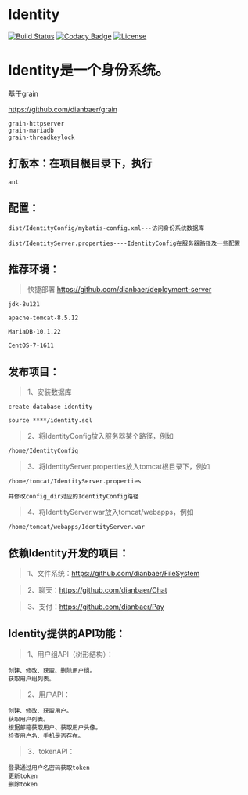 # Identity

[![Build Status](https://travis-ci.org/dianbaer/Identity.svg?branch=master)](https://travis-ci.org/dianbaer/Identity)
[![Codacy Badge](https://api.codacy.com/project/badge/Grade/e14f986cdb3a42e7b4865fbc77863479)](https://www.codacy.com/app/232365732/Identity?utm_source=github.com&amp;utm_medium=referral&amp;utm_content=dianbaer/Identity&amp;utm_campaign=Badge_Grade)
[![License](https://img.shields.io/badge/License-MIT-blue.svg)](LICENSE)

# Identity是一个身份系统。

基于grain

https://github.com/dianbaer/grain

	grain-httpserver
	grain-mariadb
	grain-threadkeylock


## 打版本：在项目根目录下，执行

	ant


## 配置：

	dist/IdentityConfig/mybatis-config.xml---访问身份系统数据库

	dist/IdentityServer.properties----IdentityConfig在服务器路径及一些配置


## 推荐环境：

>快捷部署 https://github.com/dianbaer/deployment-server

	jdk-8u121

	apache-tomcat-8.5.12

	MariaDB-10.1.22

	CentOS-7-1611


## 发布项目：

>1、安装数据库
	
	create database identity
	
	source ****/identity.sql

>2、将IdentityConfig放入服务器某个路径，例如
	
	/home/IdentityConfig

>3、将IdentityServer.properties放入tomcat根目录下，例如
	
	/home/tomcat/IdentityServer.properties
	
	并修改config_dir对应的IdentityConfig路径

>4、将IdentityServer.war放入tomcat/webapps，例如
	
	/home/tomcat/webapps/IdentityServer.war

	
## 依赖Identity开发的项目：

>1、文件系统：https://github.com/dianbaer/FileSystem
	

>2、聊天：https://github.com/dianbaer/Chat
	

>3、支付：https://github.com/dianbaer/Pay
	

## Identity提供的API功能：

>1、用户组API（树形结构）：
	
	创建、修改、获取、删除用户组。
	获取用户组列表。

>2、用户API：
	
	创建、修改、获取用户。
	获取用户列表。
	根据邮箱获取用户、获取用户头像。
	检查用户名、手机是否存在。

>3、tokenAPI：
	
	登录通过用户名密码获取token
	更新token
	删除token



